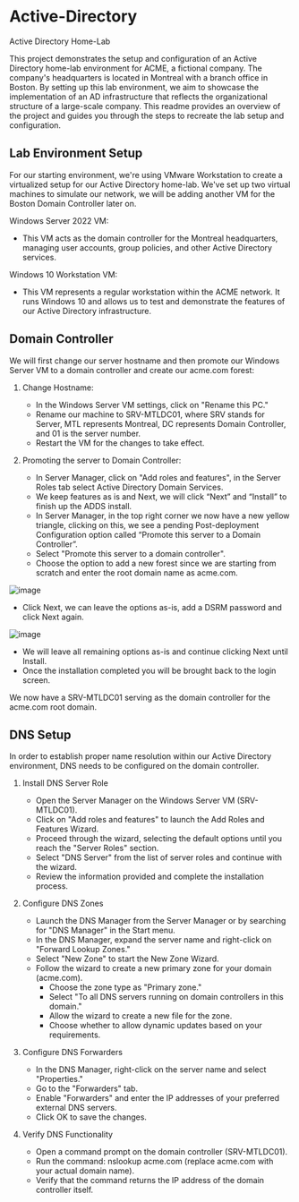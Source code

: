# Active-Directory
Active Directory Home-Lab

This project demonstrates the setup and configuration of an Active Directory home-lab environment for ACME, a fictional company. The company's headquarters is located in Montreal with a branch office in Boston. By setting up this lab environment, we aim to showcase the implementation of an AD infrastructure that reflects the organizational structure of a large-scale company. This readme provides an overview of the project and guides you through the steps to recreate the lab setup and configuration.

## Lab Environment Setup
For our starting environment, we're using VMware Workstation to create a virtualized setup for our Active Directory home-lab. We've set up two virtual machines to simulate our network, we will be adding another VM for the Boston Domain Controller later on.


Windows Server 2022 VM:
- This VM acts as the domain controller for the Montreal headquarters, managing user accounts, group policies, and other Active Directory services.

Windows 10 Workstation VM:
- This VM represents a regular workstation within the ACME network. It runs Windows 10 and allows us to test and demonstrate the features of our Active Directory infrastructure.


## Domain Controller

We will first change our server hostname and then promote our Windows Server VM to a domain controller and create our acme.com forest:

1. Change Hostname:
      - In the Windows Server VM settings, click on "Rename this PC."
      - Rename our machine to SRV-MTLDC01, where SRV stands for Server, MTL represents Montreal, DC represents Domain Controller, and 01 is the server number.
      - Restart the VM for the changes to take effect.

2. Promoting the server to Domain Controller:
    
   - In Server Manager, click on "Add roles and features", in the Server Roles tab select Active Directory Domain Services.
   - We keep features as is and Next, we will click “Next” and “Install” to finish up the ADDS install. 
   - In Server Manager, in the top right corner we now have a new yellow triangle, clicking on this, we see a pending Post-deployment Configuration option called “Promote this server to a Domain Controller”.
   - Select "Promote this server to a domain controller".
   - Choose the option to add a new forest since we are starting from scratch and enter the root domain name as acme.com.

![image](https://github.com/gf500/Active-Directory/assets/121585575/015735d6-0afa-4020-8acb-db2543e39579)

   - Click Next, we can leave the options as-is, add a DSRM password and click Next again.

![image](https://github.com/gf500/Active-Directory/assets/121585575/9180c4a6-bb25-4008-94a2-e9b82b090f5c)

   - We will leave all remaining options as-is and continue clicking Next until Install.
   - Once the installation completed you will be brought back to the login screen.

We now have a SRV-MTLDC01 serving as the domain controller for the acme.com root domain.


## DNS Setup

In order to establish proper name resolution within our Active Directory environment, DNS needs to be configured on the domain controller. 

1. Install DNS Server Role

   - Open the Server Manager on the Windows Server VM (SRV-MTLDC01).
   - Click on "Add roles and features" to launch the Add Roles and Features Wizard.
   - Proceed through the wizard, selecting the default options until you reach the "Server Roles" section.
   - Select "DNS Server" from the list of server roles and continue with the wizard.
   - Review the information provided and complete the installation process.

2. Configure DNS Zones

   - Launch the DNS Manager from the Server Manager or by searching for "DNS Manager" in the Start menu.
   - In the DNS Manager, expand the server name and right-click on "Forward Lookup Zones."
   - Select "New Zone" to start the New Zone Wizard.
   - Follow the wizard to create a new primary zone for your domain (acme.com).
      - Choose the zone type as "Primary zone."
      - Select "To all DNS servers running on domain controllers in this domain."
      - Allow the wizard to create a new file for the zone.
      - Choose whether to allow dynamic updates based on your requirements.

3. Configure DNS Forwarders

   - In the DNS Manager, right-click on the server name and select "Properties."
   - Go to the "Forwarders" tab.
   - Enable "Forwarders" and enter the IP addresses of your preferred external DNS servers.
   - Click OK to save the changes.

4. Verify DNS Functionality

   - Open a command prompt on the domain controller (SRV-MTLDC01).
   - Run the command: nslookup acme.com (replace acme.com with your actual domain name).
   - Verify that the command returns the IP address of the domain controller itself.


